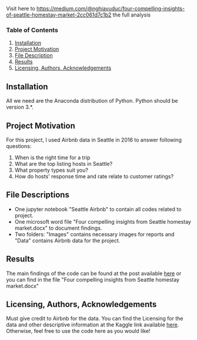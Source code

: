 Visit here to https://medium.com/@nghiavuduc/four-compelling-insights-of-seattle-homestay-market-2cc061d7c1b2 the full analysis

### Table of Contents
1. [Installation](#installation)
2. [Project Motivation](#motivation)
3. [File Description](#files)
4. [Results](#results)
5. [Licensing, Authors, Acknowledgements](#licensing)



## Installation <a name="installation"></a>
All we need are the Anaconda distribution of Python. Python should be version 3.*.

## Project Motivation <a name="motivation"> </a>

For this project, I used Airbnb data in Seattle in 2016 to answer following questions:
1. When is the right time for a trip
2. What are the top listing hosts in Seattle?
3. What property types suit you?
4. How do hosts' response time and rate relate to customer ratings?

## File Descriptions <a name = "files"></a>

- One jupyter notebook "Seattle Airbnb" to contain all codes related to project. 
- One microsoft word file "Four compelling insights from Seattle homestay market.docx" to document findings.
- Two folders: "Images" contains necessary images for reports and "Data" contains Airbnb data for the project. 

## Results <a name = "results"></a>
The main findings of the code can be found at the post available [here](https://medium.com/@nghiavuduc/four-compelling-insights-of-seattle-homestay-market-2cc061d7c1b2) or you can find in the file "Four compelling insights from Seattle homestay market.docx"

## Licensing, Authors, Acknowledgements <a name="licensing"> </a>
Must give credit to Airbnb for the data.  You can find the Licensing for the data and other descriptive information at the Kaggle link available [here](https://www.kaggle.com/datasets/airbnb/seattle).  Otherwise, feel free to use the code here as you would like! 



